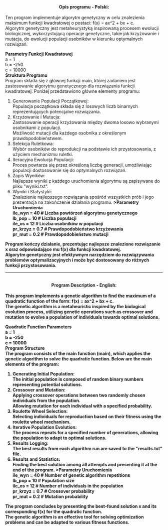 
<center><b>Opis programu - Polski:</b></center><br/>
Ten program implementuje algorytm genetyczny w celu znalezienia maksimum funkcji kwadratowej o postaci: f(x) = ax^2 + bx + c. <br/>
Algorytm genetyczny jest metaheurystyką inspirowaną procesem ewolucji biologicznej, wykorzystującą operacje genetyczne, takie jak krzyżowanie i mutacja, do ewolucji populacji osobników w kierunku optymalnych rozwiązań.

<b>Parametry Funkcji Kwadratowej</b><br/>
  a = 1<br/>
  b = -250<br/>
  c = 10000<br/>
<b>Struktura Programu</b><br/>
Program składa się z głównej funkcji main, której zadaniem jest zastosowanie algorytmu genetycznego dla rozwiązania funkcji kwadratowej. Poniżej przedstawiono główne elementy programu:<br/>

1. Generowanie Populacji Początkowej:<br/>
  Populacja początkowa składa się z losowych liczb binarnych reprezentujących potencjalne rozwiązania.
2. Krzyżowanie i Mutacja:<br/>
  Zastosowanie operacji krzyżowania między dwoma losowo wybranymi osobnikami z populacji.<br/>
  Możliwość mutacji dla każdego osobnika z określonym prawdopodobieństwem.
3. Selekcja Ruletkowa:<br/>
  Wybór osobników do reprodukcji na podstawie ich przystosowania, z użyciem mechanizmu ruletki.
4. Iteracyjna Ewolucja Populacji:<br/>
  Proces powtarza się przez określoną liczbę generacji, umożliwiając populacji dostosowanie się do optymalnych rozwiązań.
5. Zapis Wyników:<br/>
  Najlepsze wyniki z każdego uruchomienia algorytmu są zapisywane do pliku "wyniki.txt".
6. Wyniki i Statystyki:<br/>
  Znalezienie najlepszego rozwiązania spośród wszystkich prób i jego prezentacja na zakończenie działania programu.
<b>>Parametry Uruchomienia<b/><br/>
  ile_wyn = 40    # Liczba powtórzeń algorytmu genetycznego<br/>
  lb_pop = 10     # Liczba populacji<br/>
  ile_os = 12     # Liczba osobników w populacji<br/>
  pr_krzyz = 0.7  # Prawdopodobieństwo krzyżowania<br/>
  pr_mut = 0.2    # Prawdopodobieństwo mutacji<br/>

Program kończy działanie, prezentując najlepsze znalezione rozwiązanie x oraz odpowiadające mu f(x) dla funkcji kwadratowej. <br/>
Algorytm genetyczny jest efektywnym narzędziem do rozwiązywania problemów optymalizacyjnych i może być dostosowany do różnych funkcji przystosowania.
<br/>
<hr>
<br/>
<center><b>Program Description - English:</b></center> <br/>
This program implements a genetic algorithm to find the maximum of a quadratic function of the form: f(x) = ax^2 + bx + c. <br/>
The genetic algorithm is a metaheuristic inspired by the biological evolution process, utilizing genetic operations such as crossover and mutation to evolve a population of individuals towards optimal solutions.

<b>Quadratic Function Parameters</b><br/>
  a = 1<br/>
  b = -250<br/>
  c = 10000<br/>
<b>Program Structure</b><br/>
The program consists of the main function (main), which applies the genetic algorithm to solve the quadratic function. Below are the main elements of the program:

1. Generating Initial Population:<br/>
  The initial population is composed of random binary numbers representing potential solutions.
2. Crossover and Mutation:<br/>
  Applying crossover operations between two randomly chosen individuals from the population.<br/>
  Allowing mutation for each individual with a specified probability.
3. Roulette Wheel Selection:<br/>
  Selecting individuals for reproduction based on their fitness using the roulette wheel mechanism.
4. Iterative Population Evolution:<br/>
  The process repeats for a specified number of generations, allowing the population to adapt to optimal solutions.
5. Results Logging:<br/>
  The best results from each algorithm run are saved to the "results.txt" file.
6. Results and Statistics:<br/>
  Finding the best solution among all attempts and presenting it at the end of the program.
<b>>Parametry Uruchomienia<b/><br/>
  ile_wyn = 40    # Number of genetic algorithm repetitions<br/>
  lb_pop = 10     # Population size<br/>
  ile_os = 12     # Number of individuals in the population<br/>
  pr_krzyz = 0.7  # Crossover probability<br/>
  pr_mut = 0.2    # Mutation probability<br/>


The program concludes by presenting the best-found solution x and its corresponding f(x) for the quadratic function.  <br/>
The genetic algorithm is an effective tool for solving optimization problems and can be adapted to various fitness functions.




